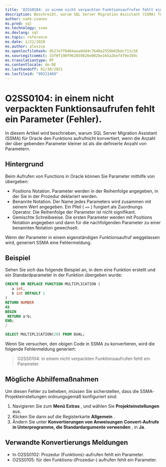 ```yaml
---
title: 'O2SS0104: in einem nicht verpackten Funktionsaufrufen fehlt ein Parameter (Fehler).'
description: Beschreibt, warum SQL Server Migration Assistant (SSMA) für Oracle den Funktions aufrufnicht konvertiert, wenn die Anzahl der übergeben Parameter kleiner ist als die definierte Anzahl von Parametern.
author: nahk-ivanov
ms.prod: sql
ms.technology: ssma
ms.devlang: sql
ms.topic: reference
ms.date: 1/22/2020
ms.author: alexiva
ms.openlocfilehash: 0527eff0404aaa0dd4c7640a2550b03bdcf11c56
ms.sourcegitcommit: 33f0f190f962059826e002be165a2bef4f9e350c
ms.translationtype: MT
ms.contentlocale: de-DE
ms.lasthandoff: 01/30/2021
ms.locfileid: "99211469"
---
```

# <a name="o2ss0104-unpackaged-function-call-is-missing-a-parameter-error"></a>O2SS0104: in einem nicht verpackten Funktionsaufrufen fehlt ein Parameter (Fehler).

In diesem Artikel wird beschrieben, warum SQL Server Migration Assistant (SSMA) für Oracle den Funktions aufrufnicht konvertiert, wenn die Anzahl der über gebenden Parameter kleiner ist als die definierte Anzahl von Parametern.

## <a name="background"></a>Hintergrund

Beim Aufrufen von Functions in Oracle können Sie Parameter mithilfe von übergeben:

* Positions Notation. Parameter werden in der Reihenfolge angegeben, in der Sie in der Prozedur deklariert werden.
* Benannte Notation. Der Name jedes Parameters wird zusammen mit seinem Wert angegeben. Ein Pfeil ( `=>` ) fungiert als Zuordnungs Operator. Die Reihenfolge der Parameter ist nicht signifikant.
* Gemischte Schreibweise. Die ersten Parameter werden mit Positions Notation angegeben und dann für die nachfolgenden Parameter zu einer benannten Notation gewechselt.

Wenn der Parameter in einem eigenständigen Funktionsaufruf weggelassen wird, generiert SSMA eine Fehlermeldung.

## <a name="example"></a>Beispiel

Sehen Sie sich das folgende Beispiel an, in dem eine Funktion erstellt und ein Standardparameter in der Funktion übergeben wurde:

```sql
CREATE OR REPLACE FUNCTION MULTIPLICATION (
   a int,
   b int DEFAULT 1
)
RETURN NUMBER
AS
BEGIN
 RETURN a*b;
END;
/

SELECT MULTIPLICATION(20) FROM DUAL;
```

Wenn Sie versuchen, den obigen Code in SSMA zu konvertieren, wird die folgende Fehlermeldung generiert:

> O2SS0104: in einem nicht verpackten Funktionsaufrufen fehlt ein Parameter.

## <a name="possible-remedies"></a>Mögliche Abhilfemaßnahmen

Um diesen Fehler zu beheben, müssen Sie sicherstellen, dass die SSMA-Projekteinstellungen ordnungsgemäß konfiguriert sind:

1. Navigieren Sie zum **Menü Extras** , und wählen Sie **Projekteinstellungen** aus.
2. Klicken Sie dann auf die Registerkarte **Allgemein** .
3. Ändern Sie unter **Konvertierungen von Anweisungen** **Convert-Aufrufe in Unterprogramme, die Standardargumente verwenden** , in **Ja**.

## <a name="related-conversion-messages"></a>Verwandte Konvertierungs Meldungen

* In O2SS0102: Prozedur (Funktions)-aufrufen fehlt ein Parameter.
* O2SS0105: für den Funktions-(Prozedur-) aufrufen fehlt ein Parameter.

